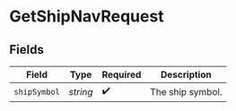 # GetShipNavRequest


## Fields

| Field              | Type               | Required           | Description        |
| ------------------ | ------------------ | ------------------ | ------------------ |
| `shipSymbol`       | *string*           | :heavy_check_mark: | The ship symbol.   |